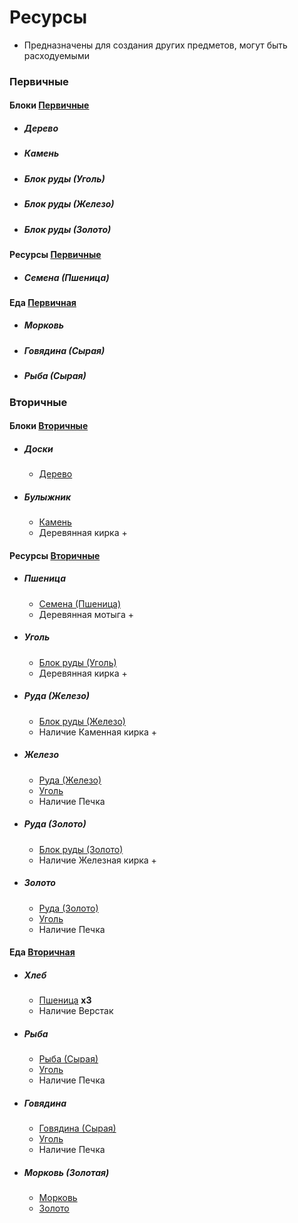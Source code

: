 # Ресурсы

* Предназначены для создания других предметов, могут быть расходуемыми

### Первичные

#### Блоки [Первичные](#первичные)

* ##### Дерево
* ##### Камень
* ##### Блок руды (Уголь)
* ##### Блок руды (Железо)
* ##### Блок руды (Золото)

#### Ресурсы [Первичные](#первичные)

* ##### Семена (Пшеница)

#### Еда [Первичная](#первичные)

* ##### Морковь
* ##### Говядина (Сырая)
* ##### Рыба (Сырая)

### Вторичные

#### Блоки [Вторичные](#вторичные)

* ##### Доски
    * [Дерево](#дерево)

* ##### Булыжник
    * [Камень](#камень)
    * Деревянная кирка +

#### Ресурсы [Вторичные](#вторичные)

* ##### Пшеница
    * [Семена (Пшеница)](#семена-пшеница)
    * Деревянная мотыга +

* ##### Уголь
    * [Блок руды (Уголь)](#блок-руды-уголь)
    * Деревянная кирка +

* ##### Руда (Железо)
    * [Блок руды (Железо)](#блок-руды-железо)
    * Наличие Каменная кирка +

* ##### Железо
    * [Руда (Железо)](#руда-железо)
    * [Уголь](#уголь)
    * Наличие Печка

* ##### Руда (Золото)
    * [Блок руды (Золото)](#блок-руды-золото)
    * Наличие Железная кирка +

* ##### Золото
    * [Руда (Золото)](#руда-золото)
    * [Уголь](#уголь)
    * Наличие Печка   

#### Еда [Вторичная](#вторичные)

* ##### Хлеб
    * [Пшеница](#пшеница) **x3**
    * Наличие Верстак

* ##### Рыба
    * [Рыба (Сырая)](#рыба-сырая)
    * [Уголь](#уголь)
    * Наличие Печка

* ##### Говядина
    * [Говядина (Сырая)](#говядина-сырая)
    * [Уголь](#уголь)
    * Наличие Печка

* ##### Морковь (Золотая)
    * [Морковь](#морковь)
    * [Золото](#золото)